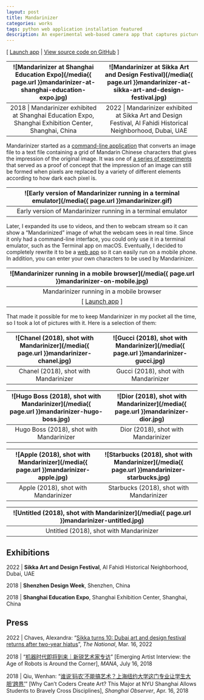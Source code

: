 ```yaml
---
layout: post
title: Mandarinizer
categories: works
tags: python web application installation featured
description: An experimental web-based camera app that captures pictures in the form of pixel art consisting of Mandarin Chinese characters.
---
```


[ [Launch app](https://jackbdu.com/mandarinizer/) \| [View source code on GitHub](https://github.com/jackbdu/mandarinizer/tree/gh-pages) ]
<!--more-->

![Mandarinizer at Shanghai Education Expo](/media{{ page.url }}mandarinizer-at-shanghai-education-expo.jpg) | ![Mandarinizer at Sikka Art and Design Festival](/media{{ page.url }}mandarinizer-at-sikka-art-and-design-festival.jpg) |
:----------: | :----------: |
2018 \| Mandarinizer exhibited at Shanghai Education Expo, Shanghai Exhibition Center, Shanghai, China | 2022 \| Mandarinizer exhibited at Sikka Art and Design Festival, Al Fahidi Historical Neighborhood, Dubai, UAE |

Mandarinizer started as a [command-line application](https://github.com/jackbdu/mandarinizer) that converts an image file to a text file containing a grid of Mandarin Chinese characters that gives the impression of the original image. It was one of [a series of experiments](/works/shirkys-eye/) that served as a proof of concept that the impression of an image can still be formed when pixels are replaced by a variety of different elements according to how dark each pixel is.

![Early version of Mandarinizer running in a terminal emulator](/media{{ page.url }}mandarinizer.gif) |
:----------: |
Early version of Mandarinizer running in a terminal emulator |

Later, I expanded its use to videos, and then to webcam stream so it can show a “Mandarinized” image of what the webcam sees in real time. Since it only had a command-line interface, you could only use it in a terminal emulator, such as the Terminal app on macOS. Eventually, I decided to completely rewrite it to be a [web app](https://github.com/jackbdu/mandarinizer/tree/gh-pages) so it can easily run on a mobile phone. In addition, you can enter your own characters to be used
by Mandarinizer.

![Mandarinizer running in a mobile browser](/media{{ page.url }}mandarinizer-on-mobile.jpg) |
:----------: |
Mandarinizer running in a mobile browser |
[ [Launch app](https://jackbdu.com/mandarinizer/) ] |

That made it possible for me to keep Mandarinizer in my pocket all the time, so I took a lot of pictures with it. Here is a selection of them:

![Chanel (2018), shot with Mandarinizer](/media{{ page.url }}mandarinizer-chanel.jpg) | ![Gucci (2018), shot with Mandarinizer](/media{{ page.url }}mandarinizer-gucci.jpg) |
:----------: | :----------: |
Chanel (2018), shot with Mandarinizer | Gucci (2018), shot with Mandarinizer |

![Hugo Boss (2018), shot with Mandarinizer](/media{{ page.url }}mandarinizer-hugo-boss.jpg) | ![Dior (2018), shot with Mandarinizer](/media{{ page.url }}mandarinizer-dior.jpg) |
:----------: | :----------: |
Hugo Boss (2018), shot with Mandarinizer | Dior (2018), shot with Mandarinizer |

![Apple (2018), shot with Mandarinizer](/media{{ page.url }}mandarinizer-apple.jpg) | ![Starbucks (2018), shot with Mandarinizer](/media{{ page.url }}mandarinizer-starbucks.jpg) |
:----------: | :----------: |
Apple (2018), shot with Mandarinizer | Starbucks (2018), shot with Mandarinizer |

![Untitled (2018), shot with Mandarinizer](/media{{ page.url }}mandarinizer-untitled.jpg) |
:----------: |
Untitled (2018), shot with Mandarinizer |

## Exhibitions

2022 \| **Sikka Art and Design Festival**, Al Fahidi Historical Neighborhood, Dubai, UAE

2018 \| **Shenzhen Design Week**, Shenzhen, China

2018 \| **Shanghai Education Expo**, Shanghai Exhibition Center, Shanghai, China

## Press

2022 \| Chaves, Alexandra: “[Sikka turns 10: Dubai art and design festival returns after two-year hiatus](https://www.thenationalnews.com/arts-culture/art/2022/03/16/sikka-turns-10-dubai-art-and-design-festival-returns-after-two-year-hiatus/)”, _The National_, Mar. 16, 2022

2018 \| “[机器时代即将到来｜新锐艺术家专访](https://mp.weixin.qq.com/s/4yy7EwKfEpMtOzV7RD5VsA)” [Emerging Artist Interview: the Age of Robots is Around the Corner], _MANA_, July 16, 2018

2018 \| Qiu, Wenhan: “[谁说‘码农’不能搞艺术？上海纽约大学这门专业让学生大胆‘跨界’](https://www.shobserver.com/ydzx/html/86265.html)” [Why Can’t Coders Create Art? This Major at NYU Shanghai Allows Students to Bravely Cross Disciplines], _Shanghai Observer_, Apr. 16, 2018
